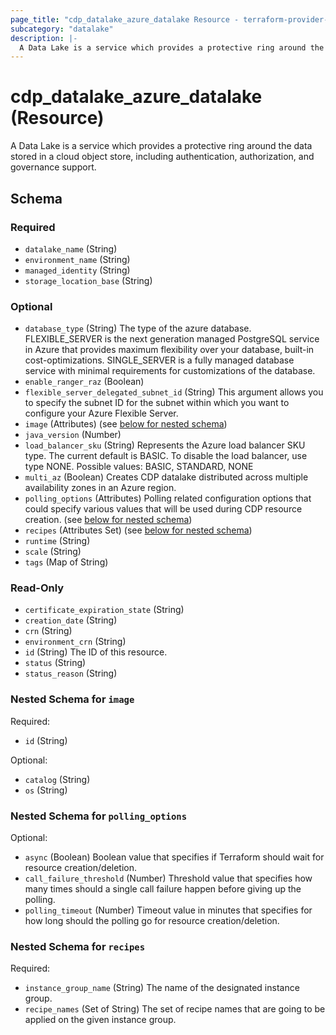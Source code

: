 ```yaml
---
page_title: "cdp_datalake_azure_datalake Resource - terraform-provider-cdp"
subcategory: "datalake"
description: |-
  A Data Lake is a service which provides a protective ring around the data stored in a cloud object store, including authentication, authorization, and governance support.
---
```


# cdp_datalake_azure_datalake (Resource)

A Data Lake is a service which provides a protective ring around the data stored in a cloud object store, including authentication, authorization, and governance support.



<!-- schema generated by tfplugindocs -->
## Schema

### Required

- `datalake_name` (String)
- `environment_name` (String)
- `managed_identity` (String)
- `storage_location_base` (String)

### Optional

- `database_type` (String) The type of the azure database. FLEXIBLE_SERVER is the next generation managed PostgreSQL service in Azure that provides maximum flexibility over your database, built-in cost-optimizations. SINGLE_SERVER is a fully managed database service with minimal requirements for customizations of the database.
- `enable_ranger_raz` (Boolean)
- `flexible_server_delegated_subnet_id` (String) This  argument  allows  you  to specify the subnet ID for the subnet within which you want to configure your Azure Flexible Server.
- `image` (Attributes) (see [below for nested schema](#nestedatt--image))
- `java_version` (Number)
- `load_balancer_sku` (String) Represents the Azure load balancer SKU type. The current default  is BASIC. To disable the load balancer, use type NONE. Possible values: BASIC, STANDARD, NONE
- `multi_az` (Boolean) Creates CDP datalake distributed across multiple availability  zones in an Azure region.
- `polling_options` (Attributes) Polling related configuration options that could specify various values that will be used during CDP resource creation. (see [below for nested schema](#nestedatt--polling_options))
- `recipes` (Attributes Set) (see [below for nested schema](#nestedatt--recipes))
- `runtime` (String)
- `scale` (String)
- `tags` (Map of String)

### Read-Only

- `certificate_expiration_state` (String)
- `creation_date` (String)
- `crn` (String)
- `environment_crn` (String)
- `id` (String) The ID of this resource.
- `status` (String)
- `status_reason` (String)

<a id="nestedatt--image"></a>
### Nested Schema for `image`

Required:

- `id` (String)

Optional:

- `catalog` (String)
- `os` (String)


<a id="nestedatt--polling_options"></a>
### Nested Schema for `polling_options`

Optional:

- `async` (Boolean) Boolean value that specifies if Terraform should wait for resource creation/deletion.
- `call_failure_threshold` (Number) Threshold value that specifies how many times should a single call failure happen before giving up the polling.
- `polling_timeout` (Number) Timeout value in minutes that specifies for how long should the polling go for resource creation/deletion.


<a id="nestedatt--recipes"></a>
### Nested Schema for `recipes`

Required:

- `instance_group_name` (String) The name of the designated instance group.
- `recipe_names` (Set of String) The set of recipe names that are going to be applied on the given instance group.